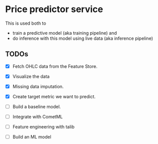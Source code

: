 # Price predictor service

This is used both to

- train a predictive model (aka training pipeline) and
- do inference with this model using live data (aka inference pipeline)

## TODOs

- [x] Fetch OHLC data from the Feature Store.
- [x] Visualize the data
- [x] Missing data imputation.
- [x] Create target metric we want to predict.

- [ ] Build a baseline model.
- [ ] Integrate with CometML
- [ ] Feature engineering with talib
- [ ] Build an ML model
